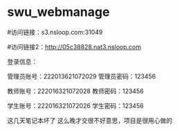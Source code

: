 # swu_webmanage 

#访问链接：s3.nsloop.com:31049

#访问链接2：http://05c38828.nat3.nsloop.com

登录信息：

管理员账号：222013621072029
管理员密码：123456


教师账号：222016321072028
教师密码：123456


学生账号：222016321072026
学生密码：123456


这几天笔记本坏了 这么晚才交很不好意思，项目是很用心做的
